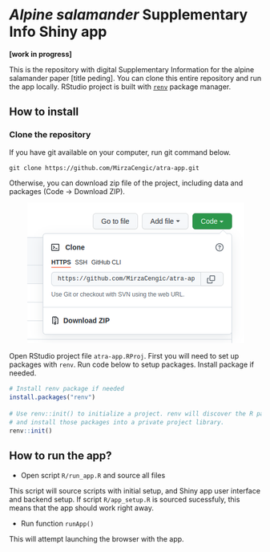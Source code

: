 
# *Alpine salamander* Supplementary Info Shiny app

**\[work in progress\]**

This is the repository with digital Supplementary Information for the
alpine salamander paper \[title peding\]. You can clone this entire
repository and run the app locally. RStudio project is built with
[`renv`](https://rstudio.github.io/renv/) package manager.

## How to install

### Clone the repository

If you have git available on your computer, run git command below.

``` git
git clone https://github.com/MirzaCengic/atra-app.git
```

Otherwise, you can download zip file of the project, including data and
packages (Code -\> Download ZIP).

<center>

![](img/repo_dl.png)

</center>

Open RStudio project file `atra-app.RProj`. First you will need to set
up packages with `renv`. Run code below to setup packages. Install
package if needed.

``` r
# Install renv package if needed
install.packages("renv")

# Use renv::init() to initialize a project. renv will discover the R packages used in your project, 
# and install those packages into a private project library.
renv::init()
```

## How to run the app?

  - Open script `R/run_app.R` and source all files

This script will source scripts with initial setup, and Shiny app user
interface and backend setup. If script `R/app_setup.R` is sourced
sucessfuly, this means that the app should work right away.

  - Run function `runApp()`

This will attempt launching the browser with the app.
